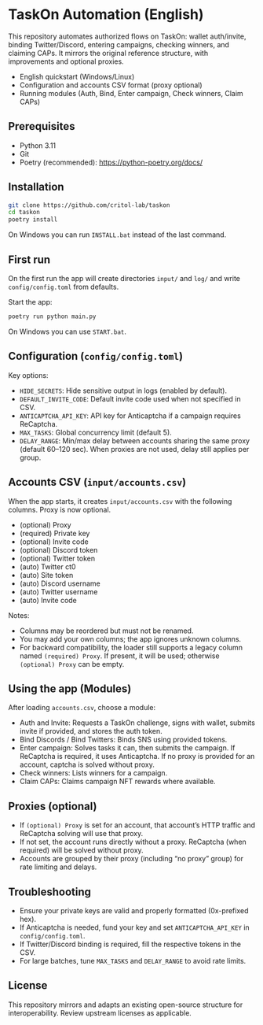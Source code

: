 # TaskOn Automation (English)

This repository automates authorized flows on TaskOn: wallet auth/invite, binding Twitter/Discord, entering campaigns, checking winners, and claiming CAPs. It mirrors the original reference structure, with improvements and optional proxies.

- English quickstart (Windows/Linux)
- Configuration and accounts CSV format (proxy optional)
- Running modules (Auth, Bind, Enter campaign, Check winners, Claim CAPs)


## Prerequisites
- Python 3.11
- Git
- Poetry (recommended): https://python-poetry.org/docs/


## Installation
```bash
git clone https://github.com/critol-lab/taskon
cd taskon
poetry install
```

On Windows you can run `INSTALL.bat` instead of the last command.


## First run
On the first run the app will create directories `input/` and `log/` and write `config/config.toml` from defaults.

Start the app:
```bash
poetry run python main.py
```
On Windows you can use `START.bat`.


## Configuration (`config/config.toml`)
Key options:
- `HIDE_SECRETS`: Hide sensitive output in logs (enabled by default).
- `DEFAULT_INVITE_CODE`: Default invite code used when not specified in CSV.
- `ANTICAPTCHA_API_KEY`: API key for Anticaptcha if a campaign requires ReCaptcha.
- `MAX_TASKS`: Global concurrency limit (default 5).
- `DELAY_RANGE`: Min/max delay between accounts sharing the same proxy (default 60–120 sec). When proxies are not used, delay still applies per group.


## Accounts CSV (`input/accounts.csv`)
When the app starts, it creates `input/accounts.csv` with the following columns. Proxy is now optional.

- (optional) Proxy
- (required) Private key
- (optional) Invite code
- (optional) Discord token
- (optional) Twitter token
- (auto) Twitter ct0
- (auto) Site token
- (auto) Discord username
- (auto) Twitter username
- (auto) Invite code

Notes:
- Columns may be reordered but must not be renamed.
- You may add your own columns; the app ignores unknown columns.
- For backward compatibility, the loader still supports a legacy column named `(required) Proxy`. If present, it will be used; otherwise `(optional) Proxy` can be empty.


## Using the app (Modules)
After loading `accounts.csv`, choose a module:

- Auth and Invite: Requests a TaskOn challenge, signs with wallet, submits invite if provided, and stores the auth token.
- Bind Discords / Bind Twitters: Binds SNS using provided tokens.
- Enter campaign: Solves tasks it can, then submits the campaign. If ReCaptcha is required, it uses Anticaptcha. If no proxy is provided for an account, captcha is solved without proxy.
- Check winners: Lists winners for a campaign.
- Claim CAPs: Claims campaign NFT rewards where available.


## Proxies (optional)
- If `(optional) Proxy` is set for an account, that account’s HTTP traffic and ReCaptcha solving will use that proxy.
- If not set, the account runs directly without a proxy. ReCaptcha (when required) will be solved without proxy.
- Accounts are grouped by their proxy (including “no proxy” group) for rate limiting and delays.


## Troubleshooting
- Ensure your private keys are valid and properly formatted (0x-prefixed hex).
- If Anticaptcha is needed, fund your key and set `ANTICAPTCHA_API_KEY` in `config/config.toml`.
- If Twitter/Discord binding is required, fill the respective tokens in the CSV.
- For large batches, tune `MAX_TASKS` and `DELAY_RANGE` to avoid rate limits.


## License
This repository mirrors and adapts an existing open-source structure for interoperability. Review upstream licenses as applicable.
